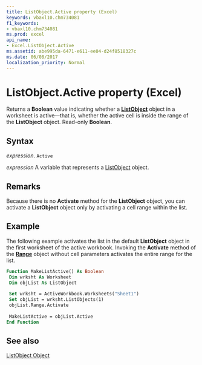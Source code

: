 ```yaml
---
title: ListObject.Active property (Excel)
keywords: vbaxl10.chm734081
f1_keywords:
- vbaxl10.chm734081
ms.prod: excel
api_name:
- Excel.ListObject.Active
ms.assetid: abe995da-6471-e611-ee04-d24f8518327c
ms.date: 06/08/2017
localization_priority: Normal
---
```



# ListObject.Active property (Excel)

 Returns a **Boolean** value indicating whether a **[ListObject](Excel.ListObject.md)** object in a worksheet is active—that is, whether the active cell is inside the range of the **ListObject** object. Read-only **Boolean**.


## Syntax

_expression_. `Active`

_expression_ A variable that represents a [ListObject](Excel.ListObject.md) object.


## Remarks

Because there is no  **Activate** method for the **ListObject** object, you can activate a **ListObject** object only by activating a cell range within the list.


## Example

The following example activates the list in the default  **ListObject** object in the first worksheet of the active workbook. Invoking the **Activate** method of the **[Range](Excel.Range(object).md)** object without cell parameters activates the entire range for the list.


```vb
Function MakeListActive() As Boolean 
 Dim wrksht As Worksheet 
 Dim objList As ListObject 
 
 Set wrksht = ActiveWorkbook.Worksheets("Sheet1") 
 Set objList = wrksht.ListObjects(1) 
 objList.Range.Activate 
 
 MakeListActive = objList.Active 
End Function
```


## See also


[ListObject Object](Excel.ListObject.md)

